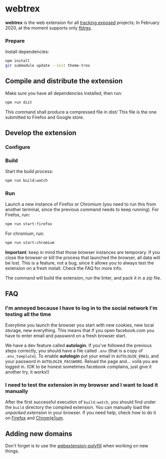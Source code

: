 # webtrex

**webtrex** is the web extension for all [tracking.exposed](https://tracking.exposed) projects; In February 2020, at the moment supports only [fbtrex](https://facebook.tracking.exposed).

### Prepare

Install dependencies:

```bash
npm install
git submodule update --init theme-trex
```
## Compile and distribute the extension

Make sure you have all dependencies installed, then run:

```bash
npm run dist
```

This command shall produce a compressed file in dist/
This file is the one submitted to Firefox and Google store.

## Develop the extension

### Configure


### Build
Start the build process:

```bash
npm run build:watch
```

### Run

Launch a new instance of Firefox or Chromium (you need to run this from another terminal, since the previous command needs to keep running). For Firefox, run:

```bash
npm run start:firefox
```

For chromium, run:

```bash
npm run start:chromium
```

**Important**: keep in mind that those browser instances are temporary. If you close the browser or kill the process that launched the browser, all data will be lost. This is a feature, not a bug, since it allows you to always test the extension on a fresh install. Check the FAQ for more info.


The command will build the extension, run the linter, and pack it in a zip file.

## FAQ

### I'm annoyed because I have to log in to the social network I'm testing all the time

Everytime you launch the browser you start with new cookies, new local storage, new everything. This means that if you open facebook.com you have to enter email and password on a fresh browser start.

We have a dev feature called **autologin**. If you've followed the previous steps correctly, you should have a file called `.env` (that is a copy of `.env_template`). To enable **autologin** put your email in `AUTOLOGIN_EMAIL` and your password in `AUTOLOGIN_PASSWORD`. Reload the page and... voilà you are logged in. (OK to be honest sometimes facebook complains, just give it another try, it works!)

### I need to test the extension in my browser and I want to load it manually

After the first successful execution of `build:watch`, you should find under the `build` directory the compiled extension. You can manually load the *unpacked extension* in your browser. If you need help, check how to do it on [Firefox](https://developer.mozilla.org/en-US/docs/Mozilla/Add-ons/WebExtensions/Your_first_WebExtension#Installing) and [Chrom(e|ium](https://developer.chrome.com/extensions/getstarted).

## Adding new domains

Don't forget is to use the [webextension-polyfill](https://github.com/mozilla/webextension-polyfill) when working on new things.
